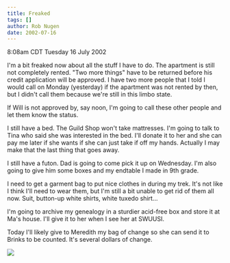 ```yaml
---
title: Freaked
tags: []
author: Rob Nugen
date: 2002-07-16
---
```


<p class=date>8:08am CDT Tuesday 16 July 2002</p>

<p>I'm a bit freaked now about all the stuff I have to do.  The
apartment is still not completely rented.  "Two more things" have to
be returned before his credit application will be approved.  I have
two more people that I told I would call on Monday (yesterday) if the
apartment was not rented by then, but I didn't call them because we're
still in this limbo state.</p>

<p>If Will is not approved by, say noon, I'm going to call these other
people and let them know the status.</p>

<p>I still have a bed.  The Guild Shop won't take mattresses.  I'm
going to talk to Tina who said she was interested in the bed.  I'll
donate it to her and she can pay me later if she wants if she can just
take if off my hands.  Actually I may make that the last thing that
goes away.</p>

<p>I still have a futon.  Dad is going to come pick it up on
Wednesday.  I'm also going to give him some boxes and my endtable I
made in 9th grade.</p>

<p>I need to get a garment bag to put nice clothes in during my trek.
It's not like I think I'll need to wear them, but I'm still a bit
unable to get rid of them all now.  Suit, button-up white shirts,
white tuxedo shirt...</p>

<p>I'm going to archive my genealogy in a sturdier acid-free box and
store it at Ma's house.  I'll give it to her when I see her at
SWUUSI.</p>

<p>Today I'll likely give to Meredith my bag of change so she can send
it to Brinks to be counted.  It's several dollars of change.</p>

<p><img src="/images/rob/wL-ROB.gif"/></p>
